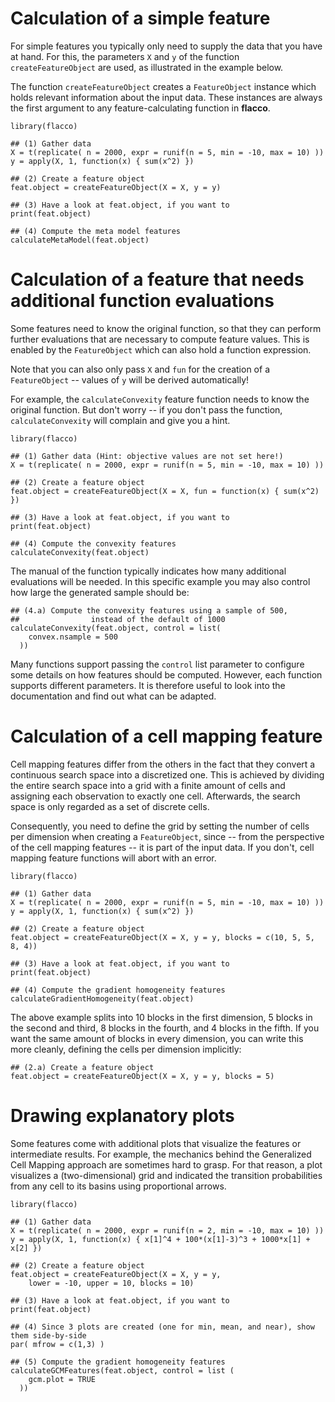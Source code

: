 # Calculation of a simple feature

For simple features you typically only need to supply the data that you have at hand.  For this, the parameters `X` and `y` of the function `createFeatureObject` are used, as illustrated in the example below.

The function `createFeatureObject` creates a `FeatureObject` instance which holds relevant information about the input data.  These instances are always the first argument to any feature-calculating function in **flacco**.

```{r}
library(flacco)

## (1) Gather data
X = t(replicate( n = 2000, expr = runif(n = 5, min = -10, max = 10) ))
y = apply(X, 1, function(x) { sum(x^2) })

## (2) Create a feature object
feat.object = createFeatureObject(X = X, y = y)

## (3) Have a look at feat.object, if you want to
print(feat.object)

## (4) Compute the meta model features
calculateMetaModel(feat.object)
```



# Calculation of a feature that needs additional function evaluations

Some features need to know the original function, so that they can perform further evaluations that are necessary to compute feature values.  This is enabled by the `FeatureObject` which can also hold a function expression.

Note that you can also only pass `X` and `fun` for the creation of a `FeatureObject` -- values of `y` will be derived automatically!

For example, the `calculateConvexity` feature function needs to know the original function.  But don't worry -- if you don't pass the function, `calculateConvexity` will complain and give you a hint.

```{r}
library(flacco)

## (1) Gather data (Hint: objective values are not set here!)
X = t(replicate( n = 2000, expr = runif(n = 5, min = -10, max = 10) ))

## (2) Create a feature object
feat.object = createFeatureObject(X = X, fun = function(x) { sum(x^2) })

## (3) Have a look at feat.object, if you want to
print(feat.object)

## (4) Compute the convexity features
calculateConvexity(feat.object)
```

The manual of the function typically indicates how many additional evaluations will be needed.  In this specific example you may also control how large the generated sample should be:

```{r}
## (4.a) Compute the convexity features using a sample of 500, 
##                instead of the default of 1000
calculateConvexity(feat.object, control = list(
    convex.nsample = 500
  ))
```

Many functions support passing the `control` list parameter to configure some details on how features should be computed.  However, each function supports different parameters.  It is therefore useful to look into the documentation and find out what can be adapted.

# Calculation of a cell mapping feature

Cell mapping features differ from the others in the fact that they convert a continuous search space into a discretized one.  This is achieved by dividing the entire search space into a grid with a finite amount of cells and assigning each observation to exactly one cell.  Afterwards, the search space is only regarded as a set of discrete cells.

Consequently, you need to define the grid by setting the number of cells per dimension when creating a `FeatureObject`, since -- from the perspective of the cell mapping features -- it is part of the input data.  If you don't, cell mapping feature functions will abort with an error.

```{r}
library(flacco)

## (1) Gather data
X = t(replicate( n = 2000, expr = runif(n = 5, min = -10, max = 10) ))
y = apply(X, 1, function(x) { sum(x^2) })

## (2) Create a feature object
feat.object = createFeatureObject(X = X, y = y, blocks = c(10, 5, 5, 8, 4))

## (3) Have a look at feat.object, if you want to
print(feat.object)

## (4) Compute the gradient homogeneity features
calculateGradientHomogeneity(feat.object)
```

The above example splits into 10 blocks in the first dimension, 5 blocks in the second and third, 8 blocks in the fourth, and 4 blocks in the fifth. If you want the same amount of blocks in every dimension, you can write this more cleanly, defining the cells per dimension implicitly:

```{r}
## (2.a) Create a feature object
feat.object = createFeatureObject(X = X, y = y, blocks = 5)
``` 


# Drawing explanatory plots

Some features come with additional plots that visualize the features or intermediate results.  For example, the mechanics behind the Generalized Cell Mapping approach are sometimes hard to grasp.  For that reason, a plot visualizes a (two-dimensional) grid and indicated the transition probabilities from any cell to its basins using proportional arrows. 

```{r}
library(flacco)

## (1) Gather data
X = t(replicate( n = 2000, expr = runif(n = 2, min = -10, max = 10) ))
y = apply(X, 1, function(x) { x[1]^4 + 100*(x[1]-3)^3 + 1000*x[1] + x[2] })

## (2) Create a feature object
feat.object = createFeatureObject(X = X, y = y, 
	lower = -10, upper = 10, blocks = 10)

## (3) Have a look at feat.object, if you want to
print(feat.object)

## (4) Since 3 plots are created (one for min, mean, and near), show them side-by-side
par( mfrow = c(1,3) )

## (5) Compute the gradient homogeneity features
calculateGCMFeatures(feat.object, control = list (
    gcm.plot = TRUE
  ))
```